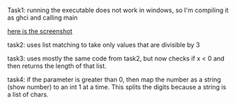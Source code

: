 Task1: running the executable does not work in windows, so I'm compiling it as ghci and calling main

[here is the screenshot](https://i.imgur.com/auhPSiE.png)

task2: uses list matching to take only values that are divisible by 3

task3: uses mostly the same code from task2, but now checks if x < 0 and then returns the length of that list.

task4: if the parameter is greater than 0, then map the number as a string (show number) to an int 1 at a time. This splits the digits because a string is a list of chars.